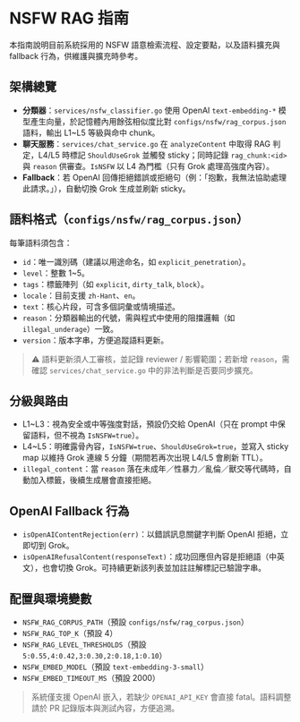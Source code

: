 # NSFW RAG 指南

本指南說明目前系統採用的 NSFW 語意檢索流程、設定要點，以及語料擴充與 fallback 行為，供維護與擴充時參考。

## 架構總覽
- **分類器**：`services/nsfw_classifier.go` 使用 OpenAI `text-embedding-*` 模型產生向量，於記憶體內用餘弦相似度比對 `configs/nsfw/rag_corpus.json` 語料，輸出 L1~L5 等級與命中 chunk。
- **聊天服務**：`services/chat_service.go` 在 `analyzeContent` 中取得 RAG 判定，L4/L5 時標記 `ShouldUseGrok` 並觸發 sticky；同時記錄 `rag_chunk:<id>` 與 `reason` 供審查。`IsNSFW` 以 L4 為門檻（只有 Grok 處理高強度內容）。
- **Fallback**：若 OpenAI 回傳拒絕錯誤或拒絕句（例：「抱歉，我無法協助處理此請求。」），自動切換 Grok 生成並刷新 sticky。

## 語料格式（`configs/nsfw/rag_corpus.json`）
每筆語料須包含：
- `id`：唯一識別碼（建議以用途命名，如 `explicit_penetration`）。
- `level`：整數 1~5。
- `tags`：標籤陣列（如 `explicit`, `dirty_talk`, `block`）。
- `locale`：目前支援 `zh-Hant`、`en`。
- `text`：核心片段，可含多個詞彙或情境描述。
- `reason`：分類器輸出的代號，需與程式中使用的阻擋邏輯（如 `illegal_underage`）一致。
- `version`：版本字串，方便追蹤語料更新。

> ⚠️ 語料更新須人工審核，並記錄 reviewer / 影響範圍；若新增 `reason`，需確認 `services/chat_service.go` 中的非法判斷是否要同步擴充。

## 分級與路由
- L1~L3：視為安全或中等強度對話，預設仍交給 OpenAI（只在 prompt 中保留語料，但不視為 `IsNSFW=true`）。
- L4~L5：明確露骨內容，`IsNSFW=true`、`ShouldUseGrok=true`，並寫入 sticky map 以維持 Grok 連線 5 分鐘（期間若再次出現 L4/L5 會刷新 TTL）。
- `illegal_content`：當 `reason` 落在未成年／性暴力／亂倫／獸交等代碼時，自動加入標籤，後續生成層會直接拒絕。

## OpenAI Fallback 行為
- `isOpenAIContentRejection(err)`：以錯誤訊息關鍵字判斷 OpenAI 拒絕，立即切到 Grok。
- `isOpenAIRefusalContent(responseText)`：成功回應但內容是拒絕語（中英文），也會切換 Grok。可持續更新該列表並加註註解標記已驗證字串。

## 配置與環境變數
- `NSFW_RAG_CORPUS_PATH`（預設 `configs/nsfw/rag_corpus.json`）
- `NSFW_RAG_TOP_K`（預設 4）
- `NSFW_RAG_LEVEL_THRESHOLDS`（預設 `5:0.55,4:0.42,3:0.30,2:0.18,1:0.10`）
- `NSFW_EMBED_MODEL`（預設 `text-embedding-3-small`）
- `NSFW_EMBED_TIMEOUT_MS`（預設 2000）

> 系統僅支援 OpenAI 嵌入，若缺少 `OPENAI_API_KEY` 會直接 fatal。語料調整請於 PR 記錄版本與測試內容，方便追溯。
